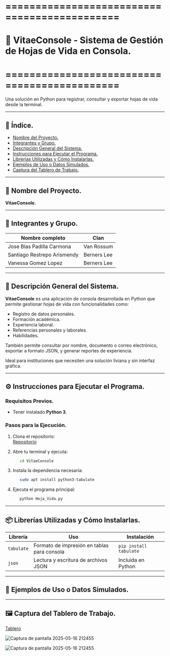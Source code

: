 # =============================================
# 🧾 VitaeConsole - Sistema de Gestión de Hojas de Vida en Consola.
# =============================================

Una solución en Python para registrar, consultar y exportar hojas de vida desde la terminal.

---

## 📑 Índice.


- [Nombre del Proyecto.](#nombre-del-proyecto)
- [Integrantes y Grupo.](#integrantes-y-grupo)
- [Descripción General del Sistema.](#descripción-general-del-sistema)
- [Instrucciones para Ejecutar el Programa.](#instrucciones-para-ejecutar-el-programa)
- [Librerías Utilizadas y Cómo Instalarlas.](#librerías-utilizadas-y-cómo-instalarlas)
- [Ejemplos de Uso o Datos Simulados.](#ejemplos-de-uso-o-datos-simulados)
- [Captura del Tablero de Trabajo.](#captura-del-tablero-de-trabajo)


---


## 📌 Nombre del Proyecto.

**VitaeConsole.**

---

## 👥 Integrantes y Grupo.

| Nombre completo                 | Clan         |
|--------------------------------|--------------|
| Jose Blas Padilla Carmona      | Van Rossum   |
| Santiago Restrepo Arismendy    | Berners Lee  |
| Vanessa Gomez Lopez            | Berners Lee  |

---

## 📝 Descripción General del Sistema.

**VitaeConsole** es una aplicación de consola desarrollada en Python que permite gestionar hojas de vida con funcionalidades como:

- Registro de datos personales.
- Formación académica.
- Experiencia laboral.
- Referencias personales y laborales.
- Habilidades.

También permite consultar por nombre, documento o correo electrónico, exportar a formato JSON, y generar reportes de experiencia.

Ideal para instituciones que necesiten una solución liviana y sin interfaz gráfica.

---

## ⚙️ Instrucciones para Ejecutar el Programa.

### Requisitos Previos.

- Tener instalado **Python 3**.

### Pasos para la Ejecución.

1. Clona el repositorio:  
   [Repositorio](https://github.com/San1000-Ark/VitaeConsole)

2. Abre tu terminal y ejecuta:

   ```bash
      cd VitaeConsole
   
3. Instala la dependencia necesaria:

   ```bash
      sudo apt install python3-tabulate

4. Ejecuta el programa principal:

   ```bash
      python Hoja_Vida.py

---

## 📦 Librerías Utilizadas y Cómo Instalarlas.

| Librería   | Uso                                         | Instalación            |
| ---------- | ------------------------------------------- | ---------------------- |
| `tabulate` | Formato de impresión en tablas para consola | `pip install tabulate` |
| `json`     | Lectura y escritura de archivos JSON        | Incluida en Python     |

---

## 🔎 Ejemplos de Uso o Datos Simulados.

---

## 🖼️ Captura del Tablero de Trabajo.

[Tablero](https://trello.com/invite/b/6826700cfc43851b1cb5586a/ATTI9041a66513dfffd90206a4218291a41004F6DC76/vitaeconsole-gestion-del-proyecto)

![Captura de pantalla 2025-05-16 212455](https://github.com/user-attachments/assets/8a31374c-5c20-479c-8300-ca2f2e5413b8)

![Captura de pantalla 2025-05-16 212455](https://github.com/user-attachments/assets/78b08b49-3815-46cd-95c0-2926a7468a56)



